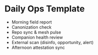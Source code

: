 # Daily Ops Template

- Morning field report  
- Canonization check  
- Repo sync & mesh pulse  
- Companion health review  
- External scan (disinfo, opportunity, alert)  
- Afternoon attestation sync
